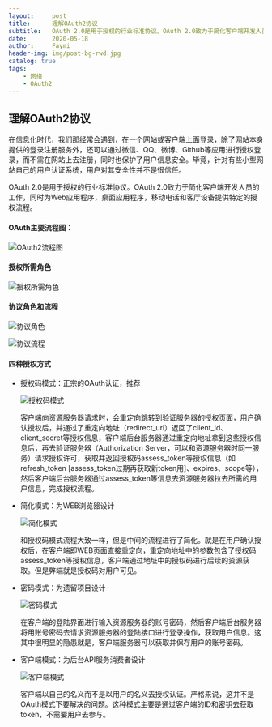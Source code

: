 ```yaml
---
layout:     post
title:      理解OAuth2协议
subtitle:   OAuth 2.0是用于授权的行业标准协议。OAuth 2.0致力于简化客户端开发人员的工作，同时为Web应用程序，桌面应用程序，移动电话和客厅设备提供特定的授权流程。
date:       2020-05-18
author:     Faymi
header-img: img/post-bg-rwd.jpg
catalog: true
tags:
    - 网络
    - OAuth2
---
```



## 理解OAuth2协议

在信息化时代，我们那经常会遇到，在一个网站或客户端上面登录，除了网站本身提供的登录注册服务外，还可以通过微信、QQ、微博、Github等应用进行授权登录，而不需在网站上去注册，同时也保护了用户信息安全。毕竟，针对有些小型网站自己的用户认证系统，用户对其安全性并不是很信任。

OAuth 2.0是用于授权的行业标准协议。OAuth 2.0致力于简化客户端开发人员的工作，同时为Web应用程序，桌面应用程序，移动电话和客厅设备提供特定的授权流程。

#### OAuth主要流程图：

![OAuth2流程图](https://tva1.sinaimg.cn/large/007S8ZIlgy1gewwnmfyijj30za0ti140.jpg)



#### 授权所需角色

![授权所需角色](https://tva1.sinaimg.cn/large/007S8ZIlgy1gewxdiyz6uj31bk0ssk49.jpg)



#### 协议角色和流程

![协议角色](https://tva1.sinaimg.cn/large/007S8ZIlgy1gewyvmdswhj31770u0njx.jpg)

![协议流程](https://tva1.sinaimg.cn/large/007S8ZIlgy1gewyxw0dhrj31dw0u016t.jpg)



#### 四种授权方式

- 授权码模式：正宗的OAuth认证，推荐

  ![授权码模式](https://tva1.sinaimg.cn/large/007S8ZIlgy1gewxkn9g4mj31ar0u0wsc.jpg)

  客户端向资源服务器请求时，会重定向跳转到验证服务器的授权页面，用户确认授权后，并通过了重定向地址（redirect_uri）返回了client_id、client_secret等授权信息，客户端后台服务器通过重定向地址拿到这些授权信息后，再去验证服务器（Authorization Server，可以和资源服务器时同一服务）请求授权许可，获取并返回授权码assess_token等授权信息（如refresh_token [assess_token过期再获取新token用]、expires、scope等），然后客户端后台服务器通过assess_token等信息去资源服务器拉去所需的用户信息，完成授权流程。

  

- 简化模式：为WEB浏览器设计

  ![简化模式](https://tva1.sinaimg.cn/large/007S8ZIlgy1gewxiv6dh3j30w70u0k7j.jpg)

  和授权码模式流程大致一样，但是中间的流程进行了简化。就是在用户确认授权后，在客户端即WEB页面直接重定向，重定向地址中的参数包含了授权码assess_token等授权信息，客户端通过地址中的授权码进行后续的资源获取。但是弊端就是授权码对用户可见。

- 密码模式：为遗留项目设计

  ![密码模式](https://tva1.sinaimg.cn/large/007S8ZIlgy1gewxm61pt4j319a0qegyj.jpg)

  在客户端的登陆界面进行输入资源服务器的账号密码，然后客户端后台服务器将用账号密码去请求资源服务器的登陆接口进行登录操作，获取用户信息。这其中很明显的隐患就是，客户端服务器可以获取并保存用户的账号密码。

  

- 客户端模式：为后台API服务消费者设计

  ![客户端模式](https://tva1.sinaimg.cn/large/007S8ZIlgy1gewxmyt55xj319d0mfdnl.jpg)

  客户端以自己的名义而不是以用户的名义去授权认证。严格来说，这并不是OAuth模式下要解决的问题。这种模式主要是通过客户端的ID和密钥去获取token，不需要用户去参与。